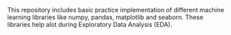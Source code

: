 This repository includes basic practice implementation of different machine learning libraries like numpy, pandas, matplotlib and seaborn. These libraries help alot during Exploratory Data Analysis (EDA).